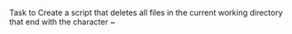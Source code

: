 Task to Create a script that deletes all files in the current working directory that end with the character ~

